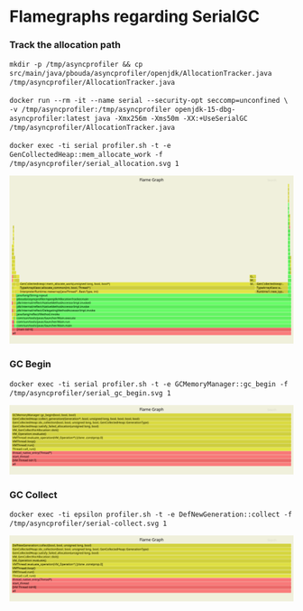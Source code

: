 # Flamegraphs regarding SerialGC


### Track the allocation path

```
mkdir -p /tmp/asyncprofiler && cp src/main/java/pbouda/asyncprofiler/openjdk/AllocationTracker.java /tmp/asyncprofiler/AllocationTracker.java

docker run --rm -it --name serial --security-opt seccomp=unconfined \
-v /tmp/asyncprofiler:/tmp/asyncprofiler openjdk-15-dbg-asyncprofiler:latest java -Xmx256m -Xms50m -XX:+UseSerialGC /tmp/asyncprofiler/AllocationTracker.java

docker exec -ti serial profiler.sh -t -e GenCollectedHeap::mem_allocate_work -f /tmp/asyncprofiler/serial_allocation.svg 1
```

![SERIAL_ALLOCATION](serial_allocation.svg)

### GC Begin

```
docker exec -ti serial profiler.sh -t -e GCMemoryManager::gc_begin -f /tmp/asyncprofiler/serial_gc_begin.svg 1
```

![SERIAL_GC_BEGIN](serial_gc_begin.svg)

### GC Collect

```
docker exec -ti epsilon profiler.sh -t -e DefNewGeneration::collect -f /tmp/asyncprofiler/serial-collect.svg 1
```

![SERIAL_COLLECT](serial_collect.svg)
